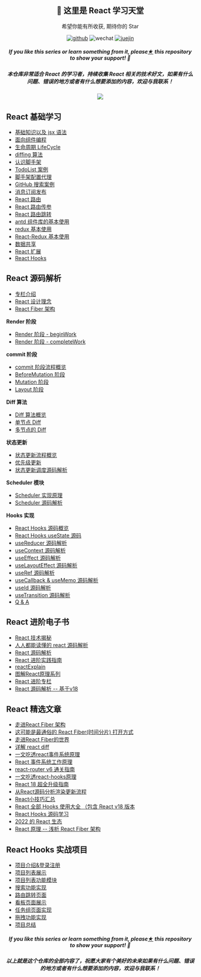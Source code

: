 
<h2 align="center">👋 这里是 React 学习天堂</h2>
<p align="center">希望你能有所收获, 期待你的 Star </p>
<p align="center">
  <a href="https://github.com/linjunc"><img src="https://img.shields.io/badge/GitHub-ff79c6" alt="github"></a>
  <img src="https://img.shields.io/badge/weChat-Ljc--10c-blue" alt="wechat">
  <a href="https://juejin.cn/user/1460594842018446"><img src="https://img.shields.io/badge/juejin-brightgreen" alt="juejin"></a>
</p>

<h5><p align="center"><i>If you like this series or learn something from it, please<a href="https://github.com/linjunc/react-study">★</a> this repository to show your support! 🤩</i></p>
<p>
    <h5 align="center">本仓库非常适合 React 的学习者，持续收集 React 相关的技术好文，如果有什么问题、错误的地方或者有什么想要添加的内容，欢迎与我联系！</h5>
    </p>
</h5>

<p align="center"><a href="https://github.com/linjunc/react-study"><img src="https://ljcimg.oss-cn-beijing.aliyuncs.com/img/reactjs.jpg"></img></a></p>

## React 基础学习

- [基础知识以及 jsx 语法][1-1]
- [面向组件编程][1-2]
- [生命周期 LifeCycle][1-3]
- [diffing 算法][1-4]
- [认识脚手架][1-5]
- [TodoList 案例][1-6]
- [脚手架配置代理][1-7]
- [GitHub 搜索案例][1-8]
- [消息订阅发布][1-9]
- [React 路由][1-10]
- [React 路由传参][1-11]
- [React 路由跳转][1-12]
- [antd 组件库的基本使用][1-13]
- [redux 基本使用][1-14]
- [React-Redux 基本使用][1-15]
- [数据共享][1-16]
- [React 扩展][1-17]
- [React Hooks][1-18]

## React 源码解析

- [专栏介绍][3-1]
- [React 设计理念][3-2]
- [React Fiber 架构][3-3]

**Render 阶段**

- [Render 阶段 - beginWork][3-4]
- [Render 阶段 - completeWork][3-5]

**commit 阶段**
- [commit 阶段流程概览][3-6]
- [BeforeMutation 阶段][3-7]
- [Mutation 阶段][3-8]
- [Layout 阶段][3-9]

**Diff 算法**

- [Diff 算法概览][3-10]
- [单节点 Diff][3-11]
- [多节点的 Diff][3-12]

**状态更新**
- [状态更新流程概览][3-13]
- [优先级更新][3-14]
- [状态更新调度源码解析][3-15]

**Scheduler 模块**
- [Scheduler 实现原理][Scheduler-origin]
- [Scheduler 源码解析][Scheduler-code]

**Hooks 实现**
- [React Hooks 源码概览][hooks-pre]
- [React Hooks useState 源码][hooks-useState]
- [useReducer 源码解析][hooks-useReducer]
- [useContext 源码解析][hooks-useContext]
- [useEffect 源码解析][hooks-useEffect]
- [useLayoutEffect 源码解析][hooks-useLayoutEffect]
- [useRef 源码解析][hooks-useRef]
- [useCallback & useMemo 源码解析][hooks-useMemo]
- [useId 源码解析][hooks-useId]
- [useTransition 源码解析][hooks-useTransition]
- [Q & A][hooks-qa]

## React 进阶电子书

- [React 技术揭秘][5-1]
- [人人都能读懂的 react 源码解析][5-2]
- [React 源码解析][5-3]
- [React 进阶实践指南][5-4]
- [reactExplain][5-5]
- [图解React原理系列][5-6]
- [React 进阶专栏][5-7]
- [React 源码解析 -- 基于v18][5-8]

## React 精选文章

- [走进React Fiber 架构][4-1]
- [这可能是最通俗的 React Fiber(时间分片) 打开方式][4-2]
- [走进React Fiber的世界][4-3]
- [详解 react diff][4-4]
- [一文吃透react事件系统原理][4-5]
- [React 事件系统工作原理][4-6]
- [react-router v6 通关指南][4-7]
- [一文吃透react-hooks原理][4-8]
- [React 18 超全升级指南][4-9]
- [从React源码分析渲染更新流程][4-10]
- [React小技巧汇总][4-11]
- [React 全部 Hooks 使用大全 （包含 React v18 版本][4-12]
- [React Hooks 源码学习][4-13]
- [2022 的 React 生态][4-14]
- [React 原理 -- 浅析 React Fiber 架构][4-15]

## React Hooks 实战项目

- [项目介绍&登录注册][2-1]
- [项目列表展示][2-2]
- [项目列表功能模块][2-3]  
- [搜索功能实现][2-4]
- [路由跳转页面][2-5]
- [看板页面展示][2-6]
- [任务组页面实现][2-7]
- [拖拽功能实现][2-8]
- [项目总结][2-9]

<h5><p align="center"><i>If you like this series or learn something from it, please<a href="https://github.com/linjunc/react-study">★</a> this repository to show your support! 🤩</i></p>
<p>
    <h5 align="center">以上就是这个仓库的全部内容了，祝愿大家有个美好的未来如果有什么问题、错误的地方或者有什么想要添加的内容，欢迎与我联系！</h5>
    </p>
</h5>

[1-1]: https://github.com/linjunc/react-study/blob/main/React%20%E5%85%A5%E9%97%A8%E5%AD%A6%E4%B9%A0/React%20%E5%85%A5%E9%97%A8%E5%AD%A6%E4%B9%A0%EF%BC%88%E4%B8%80%EF%BC%89--%20%E5%9F%BA%E7%A1%80%E7%9F%A5%E8%AF%86%E4%BB%A5%E5%8F%8A%20jsx%E8%AF%AD%E6%B3%95.md
[1-2]: https://github.com/linjunc/react-study/blob/main/React%20%E5%85%A5%E9%97%A8%E5%AD%A6%E4%B9%A0/React%20%E5%85%A5%E9%97%A8%E5%AD%A6%E4%B9%A0%EF%BC%88%E4%BA%8C%EF%BC%89--%20%E9%9D%A2%E5%90%91%E7%BB%84%E4%BB%B6%E7%BC%96%E7%A8%8B.md
[1-3]: https://github.com/linjunc/react-study/blob/main/React%20%E5%85%A5%E9%97%A8%E5%AD%A6%E4%B9%A0/React%20%E5%85%A5%E9%97%A8%E5%AD%A6%E4%B9%A0%EF%BC%88%E4%B8%89%EF%BC%89%20--%20%E7%BB%84%E4%BB%B6%E7%9A%84%E7%94%9F%E5%91%BD%E5%91%A8%E6%9C%9F.md
[1-4]: https://github.com/linjunc/react-study/blob/main/React%20%E5%85%A5%E9%97%A8%E5%AD%A6%E4%B9%A0/React%20%E5%85%A5%E9%97%A8%E5%AD%A6%E4%B9%A0%EF%BC%88%E5%9B%9B%EF%BC%89--%20diffing%20%E7%AE%97%E6%B3%95.md
[1-5]:https://github.com/linjunc/react-study/blob/main/React%20%E5%85%A5%E9%97%A8%E5%AD%A6%E4%B9%A0/React%20%E5%85%A5%E9%97%A8%E5%AD%A6%E4%B9%A0%EF%BC%88%E4%BA%94%EF%BC%89--%20%E5%88%9D%E5%A7%8B%E5%8C%96%E8%84%9A%E6%89%8B%E6%9E%B6.md
[1-6]:https://github.com/linjunc/react-study/blob/main/React%20%E5%85%A5%E9%97%A8%E5%AD%A6%E4%B9%A0/React%20%E5%85%A5%E9%97%A8%E5%AD%A6%E4%B9%A0%EF%BC%88%E5%85%AD%EF%BC%89--%20TodoList%20%E6%A1%88%E4%BE%8B.md
[1-7]: https://github.com/linjunc/react-study/blob/main/React%20%E5%85%A5%E9%97%A8%E5%AD%A6%E4%B9%A0/React%20%E5%85%A5%E9%97%A8%E5%AD%A6%E4%B9%A0%EF%BC%88%E4%B8%83%EF%BC%89--%20%E8%84%9A%E6%89%8B%E6%9E%B6%E9%85%8D%E7%BD%AE%E4%BB%A3%E7%90%86.md
[1-8]:https://github.com/linjunc/react-study/blob/main/React%20%E5%85%A5%E9%97%A8%E5%AD%A6%E4%B9%A0/React%20%E5%85%A5%E9%97%A8%E5%AD%A6%E4%B9%A0%EF%BC%88%E5%85%AB%EF%BC%89--%20GitHub%20%E6%90%9C%E7%B4%A2%E6%A1%88%E4%BE%8B.md
[1-9]:https://github.com/linjunc/react-study/blob/main/React%20%E5%85%A5%E9%97%A8%E5%AD%A6%E4%B9%A0/React%20%E5%85%A5%E9%97%A8%E5%AD%A6%E4%B9%A0%EF%BC%88%E4%B9%9D%EF%BC%89--%20%E6%B6%88%E6%81%AF%E8%AE%A2%E9%98%85%E5%8F%91%E5%B8%83.md
[1-10]:https://github.com/linjunc/react-study/blob/main/React%20%E5%85%A5%E9%97%A8%E5%AD%A6%E4%B9%A0/React%20%E5%85%A5%E9%97%A8%E5%AD%A6%E4%B9%A0%EF%BC%88%E5%8D%81%EF%BC%89--%20React%20%E8%B7%AF%E7%94%B1.md
[1-11]:https://github.com/linjunc/react-study/blob/main/React%20%E5%85%A5%E9%97%A8%E5%AD%A6%E4%B9%A0/React%20%E5%85%A5%E9%97%A8%E5%AD%A6%E4%B9%A0%EF%BC%88%E5%8D%81%E4%B8%80%EF%BC%89--%20React%20%E8%B7%AF%E7%94%B1%E4%BC%A0%E5%8F%82.md
[1-12]:https://github.com/linjunc/react-study/blob/main/React%20%E5%85%A5%E9%97%A8%E5%AD%A6%E4%B9%A0/React%20%E5%85%A5%E9%97%A8%E5%AD%A6%E4%B9%A0%EF%BC%88%E5%8D%81%E4%BA%8C%EF%BC%89--%20React%20%E8%B7%AF%E7%94%B1%E8%B7%B3%E8%BD%AC.md
[1-13]:https://github.com/linjunc/react-study/blob/main/React%20%E5%85%A5%E9%97%A8%E5%AD%A6%E4%B9%A0/React%20%E5%85%A5%E9%97%A8%E5%AD%A6%E4%B9%A0%EF%BC%88%E5%8D%81%E4%B8%89%EF%BC%89--%20antd%20%E7%9A%84%E5%9F%BA%E6%9C%AC%E4%BD%BF%E7%94%A8.md
[1-14]:https://github.com/linjunc/react-study/blob/main/React%20%E5%85%A5%E9%97%A8%E5%AD%A6%E4%B9%A0/React%20%E5%85%A5%E9%97%A8%E5%AD%A6%E4%B9%A0%EF%BC%88%E5%8D%81%E5%9B%9B%EF%BC%89--%20redux%20%E5%9F%BA%E6%9C%AC%E4%BD%BF%E7%94%A8.md
[1-15]:https://github.com/linjunc/react-study/blob/main/React%20%E5%85%A5%E9%97%A8%E5%AD%A6%E4%B9%A0/React%20%E5%85%A5%E9%97%A8%E5%AD%A6%E4%B9%A0%EF%BC%88%E5%8D%81%E4%BA%94%EF%BC%89--%20React-Redux%20%E5%9F%BA%E6%9C%AC%E4%BD%BF%E7%94%A8.md
[1-16]:https://github.com/linjunc/react-study/blob/main/React%20%E5%85%A5%E9%97%A8%E5%AD%A6%E4%B9%A0/React%20%E5%85%A5%E9%97%A8%E5%AD%A6%E4%B9%A0%EF%BC%88%E5%8D%81%E5%85%AD%EF%BC%89--%20%E6%95%B0%E6%8D%AE%E5%85%B1%E4%BA%AB.md
[1-17]:https://github.com/linjunc/react-study/blob/main/React%20%E5%85%A5%E9%97%A8%E5%AD%A6%E4%B9%A0/React%20%E5%85%A5%E9%97%A8%E5%AD%A6%E4%B9%A0%EF%BC%88%E5%8D%81%E4%B8%83%EF%BC%89--%20React%20%E6%89%A9%E5%B1%95.md
[1-18]:https://github.com/linjunc/react-study/blob/main/React%20%E5%85%A5%E9%97%A8%E5%AD%A6%E4%B9%A0/React%E6%A0%B8%E5%BF%83%20--%20React-Hooks.md

[2-1]:https://github.com/linjunc/react-study/blob/main/React%20Hooks%20%E9%A1%B9%E7%9B%AE/%EF%BC%88%E4%B8%80%EF%BC%89%E7%99%BB%E5%BD%95%E6%B3%A8%E5%86%8C%E9%A1%B5%E9%9D%A2.md
[2-2]:https://github.com/linjunc/react-study/blob/main/React%20Hooks%20%E9%A1%B9%E7%9B%AE/%EF%BC%88%E4%BA%8C%EF%BC%89%E9%A1%B9%E7%9B%AE%E5%88%97%E8%A1%A8%E5%B1%95%E7%A4%BA.md
[2-3]:https://github.com/linjunc/react-study/blob/main/React%20Hooks%20%E9%A1%B9%E7%9B%AE/%EF%BC%88%E4%B8%89%EF%BC%89%E9%A1%B9%E7%9B%AE%E5%88%97%E8%A1%A8%E5%8A%9F%E8%83%BD%E6%A8%A1%E5%9D%97.md
[2-4]:https://github.com/linjunc/react-study/blob/main/React%20Hooks%20%E9%A1%B9%E7%9B%AE/%EF%BC%88%E5%9B%9B%EF%BC%89%20%E6%90%9C%E7%B4%A2%E5%8A%9F%E8%83%BD%E5%AE%9E%E7%8E%B0.md
[2-5]:https://github.com/linjunc/react-study/blob/main/React%20Hooks%20%E9%A1%B9%E7%9B%AE/%EF%BC%88%E4%BA%94%EF%BC%89%E8%B7%AF%E7%94%B1%E8%B7%B3%E8%BD%AC%E9%A1%B5%E9%9D%A2.md
[2-6]:https://github.com/linjunc/react-study/blob/main/React%20Hooks%20%E9%A1%B9%E7%9B%AE/%EF%BC%88%E5%85%AD%EF%BC%89%E7%9C%8B%E6%9D%BF%E9%A1%B5%E9%9D%A2%E5%B1%95%E7%A4%BA.md
[2-7]:https://github.com/linjunc/react-study/blob/main/React%20Hooks%20%E9%A1%B9%E7%9B%AE/%EF%BC%88%E4%B8%83%EF%BC%89%E4%BB%BB%E5%8A%A1%E7%BB%84%E9%A1%B5%E9%9D%A2%E5%AE%9E%E7%8E%B0.md
[2-8]:https://github.com/linjunc/react-study/blob/main/React%20Hooks%20%E9%A1%B9%E7%9B%AE/%EF%BC%88%E5%85%AB%EF%BC%89%E6%8B%96%E6%8B%BD%E5%8A%9F%E8%83%BD%E5%AE%9E%E7%8E%B0.md
[2-9]:https://github.com/linjunc/react-study/blob/main/React%20Hooks%20%E9%A1%B9%E7%9B%AE/%EF%BC%88%E7%BB%88%EF%BC%89%E9%A1%B9%E7%9B%AE%E6%80%BB%E7%BB%93.md

[3-1]: https://linjuncheng.cn/pages/react/hard/readme.html
[3-2]: https://linjuncheng.cn/pages/react/hard/fiberidea.html
[3-3]: https://linjuncheng.cn/pages/react/hard/constructure.html
[3-4]: https://linjuncheng.cn/pages/react/hard/render/beginwork.html
[3-5]: https://linjuncheng.cn/pages/react/hard/render/completework.html
[3-6]: https://linjuncheng.cn/pages/react/hard/commit/commit.html
[3-7]: https://linjuncheng.cn/pages/react/hard/commit/beforemutation.html
[3-8]: https://linjuncheng.cn/pages/react/hard/commit/mutation.html
[3-9]: https://linjuncheng.cn/pages/react/hard/commit/layout.html
[3-10]: https://linjuncheng.cn/pages/react/hard/diff/diffpre.html
[3-11]: https://linjuncheng.cn/pages/react/hard/diff/singlediff.html
[3-12]: https://linjuncheng.cn/pages/react/hard/diff/arraydiff.html
[3-13]: https://linjuncheng.cn/pages/react/hard/update/update.html
[3-14]: https://linjuncheng.cn/pages/react/hard/update/priority.html
[3-15]: https://linjuncheng.cn/pages/react/hard/update/updatecode.html
[Scheduler-origin]: https://linjuncheng.cn/pages/react/hard/scheduler/scheduler-origin.html
[Scheduler-code]: https://linjuncheng.cn/pages/react/hard/scheduler/scheduler.html
[hooks-pre]: https://linjuncheng.cn/pages/react/hard/hooks/hooks.html
[hooks-useState]: https://linjuncheng.cn/pages/react/hard/hooks/useState.html
[hooks-useReducer]: https://linjuncheng.cn/pages/react/hard/hooks/usereducer.html
[hooks-useContext]: https://linjuncheng.cn/pages/react/hard/hooks/usecontext.html
[hooks-useEffect]: https://linjuncheng.cn/pages/react/hard/hooks/useeffect.html
[hooks-useLayoutEffect]: https://linjuncheng.cn/pages/react/hard/hooks/uselayouteffect.html
[hooks-useRef]: https://linjuncheng.cn/pages/react/hard/hooks/useref.html
[hooks-useMemo]: https://linjuncheng.cn/pages/react/hard/hooks/usememo-callback.html
[hooks-useid]: https://linjuncheng.cn/pages/react/hard/hooks/useId.html
[hooks-useTransition]: https://linjuncheng.cn/pages/react/hard/hooks/usetransition.html
[hooks-qa]: https://linjuncheng.cn/pages/react/hard/hooks/qa.html

[4-1]: https://juejin.cn/post/6844904019660537869
[4-2]: https://juejin.cn/post/6844903975112671239
[4-3]: https://juejin.cn/post/6943896410987659277
[4-4]: https://juejin.cn/post/6844903973585944589
[4-5]: https://juejin.cn/post/6955636911214067720
[4-6]: https://juejin.cn/post/6909271104440205326
[4-7]: https://juejin.cn/post/7069555976717729805
[4-8]: https://juejin.cn/post/6944863057000529933
[4-9]: https://juejin.cn/post/7078511027091931167
[4-10]: https://juejin.cn/post/6844904200824946696
[4-11]: https://juejin.cn/post/6844903890467454989
[4-12]: https://juejin.cn/post/7118937685653192735
[4-13]: https://juejin.cn/post/7114491826694389768
[4-14]: https://juejin.cn/post/7085542534943883301
[4-15]: https://juejin.cn/post/7118752985068339237

[5-1]: https://react.iamkasong.com/
[5-2]: https://xiaochen1024.com/article_item/600ac4384bf83f002edaf54a
[5-3]: https://react.jokcy.me/
[5-4]: https://juejin.cn/book/6945998773818490884
[5-5]: https://github.com/AttackXiaoJinJin/reactExplain
[5-6]: https://7kms.github.io/react-illustration-series/
[5-7]: https://juejin.cn/column/6961274930306482206
[5-8]: https://linjuncheng.cn/pages/react/hard/readme.html
